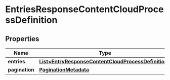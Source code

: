 # EntriesResponseContentCloudProcessDefinition

## Properties
Name | Type | Description | Notes
------------ | ------------- | ------------- | -------------
**entries** | [**List&lt;EntryResponseContentCloudProcessDefinition&gt;**](EntryResponseContentCloudProcessDefinition.md) |  |  [optional]
**pagination** | [**PaginationMetadata**](PaginationMetadata.md) |  |  [optional]
